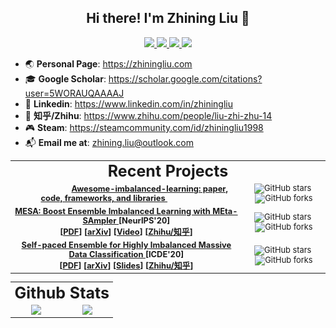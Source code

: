 <h2 align="center"> Hi there! I'm Zhining Liu 👋 </h1>

<p align="center">
  <a href="https://github.com/ZhiningLiu1998">
    <img src="https://img.shields.io/badge/dynamic/json?label=GitHub&query=%24.data.totalSubs&url=https%3A%2F%2Fapi.spencerwoo.com%2Fsubstats%2F%3Fsource%3Dgithub%26queryKey%3DZhiningLiu1998&labelColor=grey&color=181717&logo=github&longCache=true&style=flat-square&suffix=%20Followers">
  </a>
  <a href="https://www.zhihu.com/people/liu-zhi-zhu-14">
    <img src="https://img.shields.io/badge/dynamic/json?color=282c34&labelColor=0084ff&label=%E7%9F%A5%E4%B9%8E/Zhihu&query=%24.data.totalSubs&url=https%3A%2F%2Fapi.spencerwoo.com%2Fsubstats%2F%3Fsource%3Dzhihu%26queryKey%3Dliu-zhi-zhu-14&longCache=true&style=flat-square&suffix=%20Followers">
  </a>
  <a href="https://steamcommunity.com/id/zhiningliu1998">
    <img src="https://img.shields.io/badge/dynamic/json?label=Steam&query=%24.data.totalSubs&url=https%3A%2F%2Fapi.spencerwoo.com%2Fsubstats%2F%3Fsource%3DsteamFriends%26queryKey%3D76561198283527394&suffix=%20Friends&logo=steam&labelColor=134375&color=0b1a37&longCache=true&style=flat-square">
  </a>
  <img src="https://img.shields.io/badge/M.Sc.-Jilin%20Univ.%20(2019--2022)-brightgreen?style=flat-square&color=181717&labelColor=blueviolet">
</p>

- 🌏 **Personal Page**: https://zhiningliu.com
- 🎓 **Google Scholar**: https://scholar.google.com/citations?user=5WORAUQAAAAJ
- 💼 **Linkedin**: https://www.linkedin.com/in/zhiningliu
- 🍻 **知乎/Zhihu**: https://www.zhihu.com/people/liu-zhi-zhu-14
- 🎮 **Steam**: https://steamcommunity.com/id/zhiningliu1998
- 📬 **Email me at**: [zhining.liu@outlook.com](mailto:zhining.liu@outlook.com)

<table style="border:none;font-size:0.92em;">  
  <tr>
    <td style="border:none;" align="center" colspan=2>
    <font style="font-size:25px"><strong> Recent Projects </strong></font>
    <!-- <br><span>&emsp;&emsp;&emsp;&emsp;&emsp;&emsp;&emsp;&emsp;&emsp;&emsp;&emsp;&emsp;&emsp;&emsp;&emsp;&emsp;&emsp;&emsp;&emsp;&emsp;&emsp;&emsp;&emsp;&emsp;&emsp;&emsp;&emsp;&emsp;&emsp;&emsp;&emsp;&emsp;&emsp;&emsp;&emsp;&emsp;&emsp;&emsp;&emsp;&emsp;&emsp;&emsp;&emsp;&emsp;&emsp;&emsp;&emsp;&emsp;&emsp;&emsp;&emsp;&emsp;&emsp;&emsp;&nbsp;</span> -->
    </td>
  </tr>
  <tr>
  <td style="border:none;" align="center">
  &emsp;&emsp;&emsp;&emsp;&emsp;&nbsp;&nbsp;
  <a href="https://github.com/ZhiningLiu1998/awesome-imbalanced-learning"><strong>
  Awesome-imbalanced-learning: paper, code, frameworks, and libraries
  </strong></a>
  &emsp;&emsp;&emsp;&emsp;&emsp;&nbsp;&nbsp;
  </td>
  <td style="border:none;" align="center">
  <img alt="GitHub stars" src="https://img.shields.io/github/stars/ZhiningLiu1998/awesome-imbalanced-learning?style=social">
  &zwnj;
  <img alt="GitHub forks" src="https://img.shields.io/github/forks/ZhiningLiu1998/awesome-imbalanced-learning?style=social">
  </td>
  </tr>
  <tr>
  <td style="border:none;" align="center">
  <a href="https://github.com/ZhiningLiu1998/mesa"><strong>
  MESA: Boost Ensemble Imbalanced Learning with MEta-SAmpler 
  </a> [NeurIPS'20] <br> 
    [<a href="{{ site.baseurl }}files/NeurIPS_2020_MESA.pdf">PDF</a>]
    [<a href="https://arxiv.org/abs/2010.08830">arXiv</a>]
    [<a href="https://studio.slideslive.com/web_recorder/share/20201020T134559Z__NeurIPS_posters__17343__mesa-effective-ensemble-imbal?s=d3745afc-cfcf-4d60-9f34-63d3d811b55f">Video</a>]
    [<a href="https://zhuanlan.zhihu.com/p/268539195">Zhihu/知乎</a>] </strong>
  </td>
  <td style="border:none;" align="center">
  <img alt="GitHub stars" src="https://img.shields.io/github/stars/ZhiningLiu1998/mesa?style=social">
  &zwnj;
  <img alt="GitHub forks" src="https://img.shields.io/github/forks/ZhiningLiu1998/mesa?style=social">
  </td>
  </tr>
  <tr>
  <td style="border:none;" align="center">
  <a href="https://github.com/ZhiningLiu1998/self-paced-ensemble"><strong>
  Self-paced Ensemble for Highly Imbalanced Massive Data Classification
  </a> [ICDE'20] <br> 
    [<a href="https://conferences.computer.org/icde/2020/pdfs/ICDE2020-5acyuqhpJ6L9P042wmjY1p/290300a841/290300a841.pdf">PDF</a>]
    [<a href="https://arxiv.org/abs/1909.03500v3">arXiv</a>] 
    [<a href="{{ site.baseurl }}files/ICDE_2020_self_paced_ensemble_slides.pdf">Slides</a>] 
    [<a href="https://zhuanlan.zhihu.com/p/86891438">Zhihu/知乎</a>] </strong>
  </td>
  <td style="border:none;" align="center">
  <img alt="GitHub stars" src="https://img.shields.io/github/stars/ZhiningLiu1998/self-paced-ensemble?style=social">
  &zwnj;
  <img alt="GitHub forks" src="https://img.shields.io/github/forks/ZhiningLiu1998/self-paced-ensemble?style=social">
  </td>
  </tr>
</table>

<table style="border:none;font-size:0.92em;">  
  <tr>
    <td style="border:none;" align="center" colspan=2>
    <font style="font-size:25px"><strong> Github Stats </strong></font>
    </td>
  </tr>
  <tr>
  <td style="border:none;" align="center">
  <img src="https://github-readme-stats.vercel.app/api?username=ZhiningLiu1998&show_icons=true&hide_border=true&bg_color=30,4a0908,643296&hide=issues&hide_rank=false&include_all_commits=true&theme=vision-friendly-dark">
  </td>
  <td style="border:none;" align="center">
  <img src="https://github-readme-stats.vercel.app/api/top-langs/?username=ZhiningLiu1998&show_icons=true&hide_border=true&bg_color=30,4a0908,643296&hide=issues,contribs&layout=compact&theme=vision-friendly-dark">
  </td>
  </tr>
</table>

<!-- ![GitHub](https://github-readme-stats.vercel.app/api/pin?username=ZhiningLiu1998&repo=mesa&show_icons=true&hide_border=true&theme=vision-friendly-dark)
![GitHub](https://github-readme-stats.vercel.app/api/pin?username=ZhiningLiu1998&repo=awesome-imbalanced-learning&show_icons=true&hide_border=true&theme=vision-friendly-dark)
![GitHub](https://github-readme-stats.vercel.app/api/pin?username=ZhiningLiu1998&repo=self-paced-ensemble&show_icons=true&hide_border=true&theme=vision-friendly-dark) -->

<!-- [![GitHub](https://github-readme-stats.vercel.app/api?username=ZhiningLiu1998&show_icons=true&hide_border=true&bg_color=30,4a0908,643296&hide=issues&hide_rank=false&include_all_commits=true&theme=vision-friendly-dark)](https://github.com/ZhiningLiu1998)
[![GitHub](https://github-readme-stats.vercel.app/api/top-langs/?username=ZhiningLiu1998&show_icons=true&hide_border=true&bg_color=30,4a0908,643296&hide=issues,contribs&layout=compact&theme=vision-friendly-dark)](https://github.com/ZhiningLiu1998) -->
